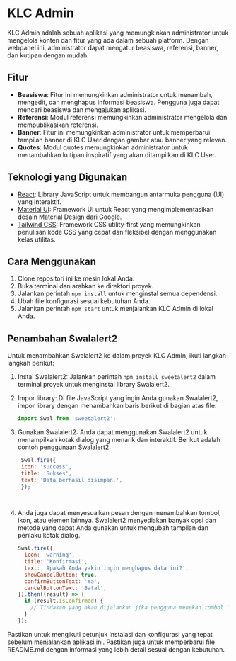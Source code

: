 # KLC Admin
KLC Admin adalah sebuah aplikasi yang memungkinkan administrator untuk mengelola konten dan fitur yang ada dalam sebuah platform. Dengan webpanel ini, administrator dapat mengatur beasiswa, referensi, banner, dan kutipan dengan mudah.

## Fitur

- **Beasiswa**: Fitur ini memungkinkan administrator untuk menambah, mengedit, dan menghapus informasi beasiswa. Pengguna juga dapat mencari beasiswa dan mengajukan aplikasi.
- **Referensi**: Modul referensi memungkinkan administrator mengelola dan mempublikasikan referensi.
- **Banner**: Fitur ini memungkinkan administrator untuk memperbarui tampilan banner di KLC User dengan gambar atau banner yang relevan.
- **Quotes**: Modul quotes memungkinkan administrator untuk menambahkan kutipan inspiratif yang akan ditampilkan di KLC User.

## Teknologi yang Digunakan

- [React](https://reactjs.org/): Library JavaScript untuk membangun antarmuka pengguna (UI) yang interaktif.
- [Material UI](https://mui.com/): Framework UI untuk React yang mengimplementasikan desain Material Design dari Google.
- [Tailwind CSS](https://tailwindcss.com/): Framework CSS utility-first yang memungkinkan penulisan kode CSS yang cepat dan fleksibel dengan menggunakan kelas utilitas.

## Cara Menggunakan

1. Clone repositori ini ke mesin lokal Anda.
2. Buka terminal dan arahkan ke direktori proyek.
3. Jalankan perintah `npm install` untuk menginstal semua dependensi.
4. Ubah file konfigurasi sesuai kebutuhan Anda.
5. Jalankan perintah `npm start` untuk menjalankan KLC Admin di lokal Anda.

## Penambahan Swalalert2

Untuk menambahkan Swalalert2 ke dalam proyek KLC Admin, ikuti langkah-langkah berikut:

1. Instal Swalalert2: Jalankan perintah `npm install sweetalert2` dalam terminal proyek untuk menginstal library Swalalert2.
2. Impor library: Di file JavaScript yang ingin Anda gunakan Swalalert2, impor library dengan menambahkan baris berikut di bagian atas file:

   ```javascript
   import Swal from 'sweetalert2';
   
3. Gunakan Swalalert2: Anda dapat menggunakan Swalalert2 untuk menampilkan kotak dialog yang menarik dan interaktif. Berikut adalah contoh penggunaan Swalalert2:

   ```javascript
    Swal.fire({
    icon: 'success',
    title: 'Sukses',
    text: 'Data berhasil disimpan.',
    });

    
4.   Anda juga dapat menyesuaikan pesan dengan menambahkan tombol, ikon, atau elemen lainnya. Swalalert2 menyediakan banyak opsi dan metode yang dapat Anda       gunakan untuk mengubah tampilan dan perilaku kotak dialog.

     ```javascript
     Swal.fire({
       icon: 'warning',
       title: 'Konfirmasi',
       text: 'Apakah Anda yakin ingin menghapus data ini?',
       showCancelButton: true,
       confirmButtonText: 'Ya',
       cancelButtonText: 'Batal',
     }).then((result) => {
       if (result.isConfirmed) {
         // Tindakan yang akan dijalankan jika pengguna menekan tombol 'Ya'
       }
     });

Pastikan untuk mengikuti petunjuk instalasi dan konfigurasi yang tepat sebelum menjalankan aplikasi ini. Pastikan juga untuk memperbarui file README.md dengan informasi yang lebih detail sesuai dengan kebutuhan.



